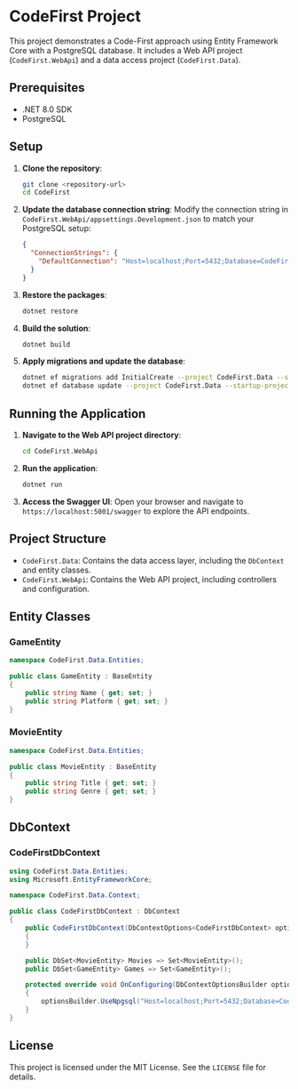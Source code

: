 # CodeFirst Project

This project demonstrates a Code-First approach using Entity Framework Core with a PostgreSQL database. It includes a Web API project (`CodeFirst.WebApi`) and a data access project (`CodeFirst.Data`).

## Prerequisites

- .NET 8.0 SDK
- PostgreSQL

## Setup

1. **Clone the repository**:
   ```sh
   git clone <repository-url>
   cd CodeFirst
   ```

2. **Update the database connection string**:
   Modify the connection string in `CodeFirst.WebApi/appsettings.Development.json` to match your PostgreSQL setup:
   ```json
   {
     "ConnectionStrings": {
       "DefaultConnection": "Host=localhost;Port=5432;Database=CodeFirstDb1;Username=<your-username>;Password=<your-password>;Trust Server Certificate=true"
     }
   }
   ```

3. **Restore the packages**:
   ```sh
   dotnet restore
   ```

4. **Build the solution**:
   ```sh
   dotnet build
   ```

5. **Apply migrations and update the database**:
   ```sh
   dotnet ef migrations add InitialCreate --project CodeFirst.Data --startup-project CodeFirst.WebApi
   dotnet ef database update --project CodeFirst.Data --startup-project CodeFirst.WebApi
   ```

## Running the Application

1. **Navigate to the Web API project directory**:
   ```sh
   cd CodeFirst.WebApi
   ```

2. **Run the application**:
   ```sh
   dotnet run
   ```

3. **Access the Swagger UI**:
   Open your browser and navigate to `https://localhost:5001/swagger` to explore the API endpoints.

## Project Structure

- `CodeFirst.Data`: Contains the data access layer, including the `DbContext` and entity classes.
- `CodeFirst.WebApi`: Contains the Web API project, including controllers and configuration.

## Entity Classes

### GameEntity

```csharp
namespace CodeFirst.Data.Entities;

public class GameEntity : BaseEntity
{
    public string Name { get; set; }
    public string Platform { get; set; }
}
```

### MovieEntity

```csharp
namespace CodeFirst.Data.Entities;

public class MovieEntity : BaseEntity
{
    public string Title { get; set; }
    public string Genre { get; set; }
}
```

## DbContext

### CodeFirstDbContext

```csharp
using CodeFirst.Data.Entities;
using Microsoft.EntityFrameworkCore;

namespace CodeFirst.Data.Context;

public class CodeFirstDbContext : DbContext
{
    public CodeFirstDbContext(DbContextOptions<CodeFirstDbContext> options) : base(options)
    {
    }

    public DbSet<MovieEntity> Movies => Set<MovieEntity>();
    public DbSet<GameEntity> Games => Set<GameEntity>();

    protected override void OnConfiguring(DbContextOptionsBuilder optionsBuilder)
    {
        optionsBuilder.UseNpgsql("Host=localhost;Port=5432;Database=CodeFirstDb1;Username=<your-username>;Password=<your-password>");
    }
}
```

## License

This project is licensed under the MIT License. See the `LICENSE` file for details.
